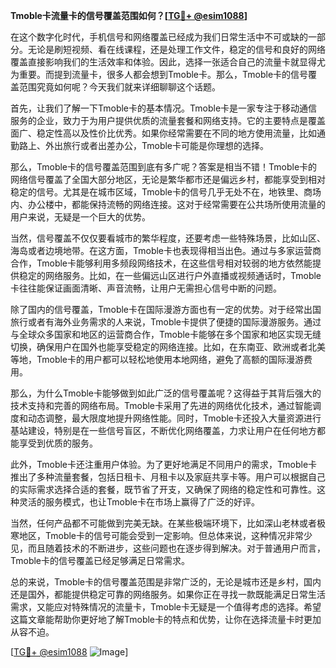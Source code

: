 **Tmoble卡流量卡的信号覆盖范围如何？[[TG💪+ @esim1088](https://t.me/s/esim1088)]**

在这个数字化时代，手机信号和网络覆盖已经成为我们日常生活中不可或缺的一部分。无论是刷短视频、看在线课程，还是处理工作文件，稳定的信号和良好的网络覆盖直接影响我们的生活效率和体验。因此，选择一张适合自己的流量卡就显得尤为重要。而提到流量卡，很多人都会想到Tmoble卡。那么，Tmoble卡的信号覆盖范围究竟如何呢？今天我们就来详细聊聊这个话题。

首先，让我们了解一下Tmoble卡的基本情况。Tmoble卡是一家专注于移动通信服务的企业，致力于为用户提供优质的流量套餐和网络支持。它的主要特点是覆盖面广、稳定性高以及性价比优秀。如果你经常需要在不同的地方使用流量，比如通勤路上、外出旅行或者出差办公，Tmoble卡可能是你理想的选择。

那么，Tmoble卡的信号覆盖范围到底有多广呢？答案是相当不错！Tmoble卡的网络信号覆盖了全国大部分地区，无论是繁华都市还是偏远乡村，都能享受到相对稳定的信号。尤其是在城市区域，Tmoble卡的信号几乎无处不在，地铁里、商场内、办公楼中，都能保持流畅的网络连接。这对于经常需要在公共场所使用流量的用户来说，无疑是一个巨大的优势。

当然，信号覆盖不仅仅要看城市的繁华程度，还要考虑一些特殊场景，比如山区、海岛或者边境地带。在这方面，Tmoble卡也表现得相当出色。通过与多家运营商合作，Tmoble卡能够利用多频段网络技术，在这些信号相对较弱的地方依然能提供稳定的网络服务。比如，在一些偏远山区进行户外直播或视频通话时，Tmoble卡往往能保证画面清晰、声音流畅，让用户无需担心信号中断的问题。

除了国内的信号覆盖，Tmoble卡在国际漫游方面也有一定的优势。对于经常出国旅行或者有海外业务需求的人来说，Tmoble卡提供了便捷的国际漫游服务。通过与全球众多国家和地区的运营商合作，Tmoble卡能够在多个国家和地区实现无缝切换，确保用户在国外也能享受稳定的网络连接。比如，在东南亚、欧洲或者北美等地，Tmoble卡的用户都可以轻松地使用本地网络，避免了高额的国际漫游费用。

那么，为什么Tmoble卡能够做到如此广泛的信号覆盖呢？这得益于其背后强大的技术支持和完善的网络布局。Tmoble卡采用了先进的网络优化技术，通过智能调度和动态调整，最大限度地提升网络性能。同时，Tmoble卡还投入大量资源进行基站建设，特别是在一些信号盲区，不断优化网络覆盖，力求让用户在任何地方都能享受到优质的服务。

此外，Tmoble卡还注重用户体验。为了更好地满足不同用户的需求，Tmoble卡推出了多种流量套餐，包括日租卡、月租卡以及家庭共享卡等。用户可以根据自己的实际需求选择合适的套餐，既节省了开支，又确保了网络的稳定性和可靠性。这种灵活的服务模式，也让Tmoble卡在市场上赢得了广泛的好评。

当然，任何产品都不可能做到完美无缺。在某些极端环境下，比如深山老林或者极寒地区，Tmoble卡的信号可能会受到一定影响。但总体来说，这种情况非常少见，而且随着技术的不断进步，这些问题也在逐步得到解决。对于普通用户而言，Tmoble卡的信号覆盖已经足够满足日常需求。

总的来说，Tmoble卡的信号覆盖范围是非常广泛的，无论是城市还是乡村，国内还是国外，都能提供稳定可靠的网络服务。如果你正在寻找一款既能满足日常生活需求，又能应对特殊情况的流量卡，Tmoble卡无疑是一个值得考虑的选择。希望这篇文章能帮助你更好地了解Tmoble卡的特点和优势，让你在选择流量卡时更加从容不迫。

[[TG💪+ @esim1088](https://t.me/s/esim1088) ![Image](https://i.postimg.cc/4NQfJmqS/Snipaste-2025-05-13-00-14-12.png)]